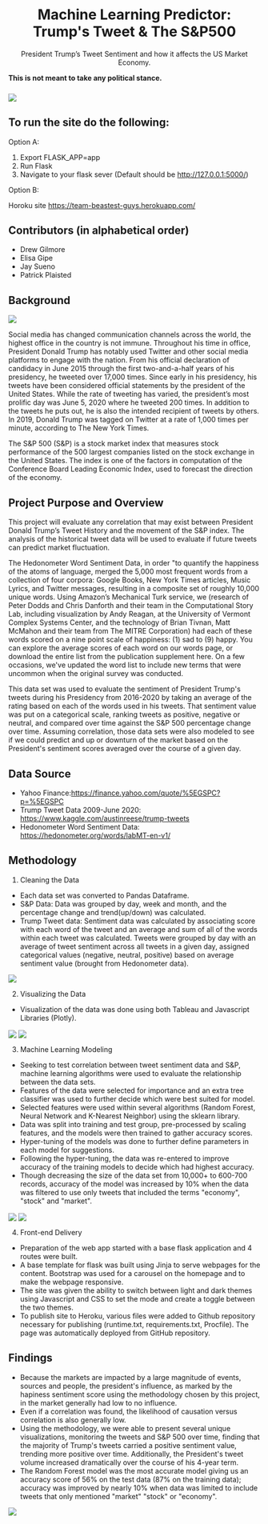 <h1 align="center"> Machine Learning Predictor: Trump's Tweet & The S&P500 </h1>
<p align="center"> President Trump’s Tweet Sentiment and how it affects the US Market Economy.</p>
<b align="center"> This is not meant to take any political stance. </b>

###
<img src= "https://images.indianexpress.com/2017/11/trump-twitter-copy.jpg" align = "center"/>

## To run the site do the following:

Option A: 
1. Export FLASK_APP=app
2. Run Flask
3. Navigate to your flask sever (Default should be http://127.0.0.1:5000/)

Option B:

Horoku site https://team-beastest-guys.herokuapp.com/

## Contributors (in alphabetical order)

- Drew Gilmore
- Elisa Gipe
- Jay Sueno
- Patrick Plaisted

## Background

<img src= "/static/Images/top 10 days on twitter by volumne.png" align = "center"/>

Social media has changed communication channels across the world, the highest office in the country is not immune. Throughout his time in office, President Donald Trump has notably used Twitter and other social media platforms to engage with the nation. From his official declaration of candidacy in June 2015 through the first two-and-a-half years of his presidency, he tweeted over 17,000 times. Since early in his presidency, his tweets have been considered official statements by the president of the United States. While the rate of tweeting has varied, the president’s most prolific day was June 5, 2020 where he tweeted 200 times. In addition to the tweets he puts out, he is also the intended recipient of tweets by others. In 2019, Donald Trump was tagged on Twitter at a rate of 1,000 times per minute, according to The New York Times.

The S&P 500 (S&P) is a stock market index that measures stock performance of the 500 largest companies listed on the stock exchange in the United States. The index is one of the factors in computation of the Conference Board Leading Economic Index, used to forecast the direction of the economy. 

## Project Purpose and Overview

This project will evaluate any correlation that may exist between President Donald Trump’s Tweet History and the movement of the S&P index. 
The analysis of the historical tweet data will be used to evaluate if future tweets can predict market fluctuation. 

The Hedonometer Word Sentiment Data, in order "to quantify the happiness of the atoms of language, merged the 5,000 most frequent words from a collection of four corpora: Google Books, New York Times articles, Music Lyrics, and Twitter messages, resulting in a composite set of roughly 10,000 unique words. Using Amazon’s Mechanical Turk service, we (research of Peter Dodds and Chris Danforth and their team in the Computational Story Lab, including visualization by Andy Reagan, at the University of Vermont Complex Systems Center, and the technology of Brian Tivnan, Matt McMahon and their team from The MITRE Corporation) had each of these words scored on a nine point scale of happiness: (1) sad to (9) happy. You can explore the average scores of each word on our words page, or download the entire list from the publication supplement here. On a few occasions, we've updated the word list to include new terms that were uncommon when the original survey was conducted.

This data set was used to evaluate the sentiment of President Trump's tweets during his Presidency from 2016-2020 by taking an average of the rating based on each of the words used in his tweets. That sentiment value was put on a categorical scale, ranking tweets as positive, negative or neutral, and compared over time against the S&P 500 percentage change over time. Assuming correlation, those data sets were also modeled to see if we could predict and up or downturn of the market based on the President's sentiment scores averaged over the course of a given day. 

## Data Source
- Yahoo Finance:https://finance.yahoo.com/quote/%5EGSPC?p=%5EGSPC 
- Trump Tweet Data 2009-June 2020: https://www.kaggle.com/austinreese/trump-tweets 
- Hedonometer Word Sentiment Data: https://hedonometer.org/words/labMT-en-v1/

## Methodology
1. Cleaning the Data
- Each data set was converted to Pandas Dataframe.
- S&P Data: Data was grouped by day, week and month, and the percentage change and trend(up/down) was calculated. 
- Trump Tweet data: Sentiment data was calculated by associating score with each word of the tweet and an average and sum of all of the words within each tweet was calculated. Tweets were grouped by day with an average of tweet sentiment across all tweets in a given day, assigned categorical values (negative, neutral, positive) based on average sentiment value (brought from Hedonometer data).

<img src="/static/Images/Cleaning2.PNG" align = "center"/>

2. Visualizing the Data
- Visualization of the data was done using both Tableau and Javascript Libraries (Plotly).

<img src="/static/Images/plotly1_bar_and_scatter.svg" class="tensix" align = "center"/>
<img src="/static/Images/plotly3_positivity.svg" class="tensix" align = "center"/>

3. Machine Learning Modeling
- Seeking to test correlation between tweet sentiment data and S&P, machine learning algorithms were used to evaluate the relationship between the data sets.
- Features of the data were selected for importance and an extra tree classifier was used to further decide which were best suited for model.
- Selected features were used within several algorithms (Random Forest, Neural Network and K-Nearest Neighbor) using the sklearn library.
- Data was split into training and test group, pre-processed by scaling features, and the models were then trained to gather accuracy scores.
- Hyper-tuning of the models was done to further define parameters in each model for suggestions.
- Following the hyper-tuning, the data was re-entered to improve accuracy of the training models to decide which had highest accuracy. 
- Though decreasing the size of the data set from 10,000+ to 600-700 records, accuracy of the model was increased by 10% when the data was filtered to use only tweets that included the terms "economy", "stock" and "market".

<img src="/static/Images/Screenshot 2020-11-14 105109.jpg" align = "center"/>
<img src="/static/Images/image.png"  align = "center"/>

4. Front-end Delivery
- Preparation of the web app started with a base flask application and 4 routes were built.
- A base template for flask was built using Jinja to serve webpages for the content. Bootstrap was used for a carousel on the homepage and to make the webpage responsive. 
- The site was given the ability to switch between light and dark themes using Javascript and CSS to set the mode and create a toggle between the two themes. 
- To publish site to Heroku, various files were added to Github repository necessary for publishing (runtime.txt, requirements.txt, Procfile). The page was automatically deployed from GitHub repository. 

## Findings
- Because the markets are impacted by a large magnitude of events, sources and people, the president's influence, as marked by the hapiness sentiment score using the methodology chosen by this project, in the market generally had low to no influence. 
- Even if a correlation was found, the likelihood of causation versus correlation is also generally low. 
- Using the methodology, we were able to present several unique visualizations, monitoring the tweets and S&P 500 over time, finding that the majority of Trump's tweets carried a positive sentiment value, trending more positive over time. Additionally, the President's tweet volume increased dramatically over the course of his 4-year term. 
- The Random Forest model was the most accurate model giving us an accuracy score of 56% on the test data (87% on the training data); accuracy was improved by nearly 10% when data was limited to include tweets that only mentioned "market" "stock" or "economy". 

<img src="/static/Images/average sentiment score vs sap.png" align = "center"/>



